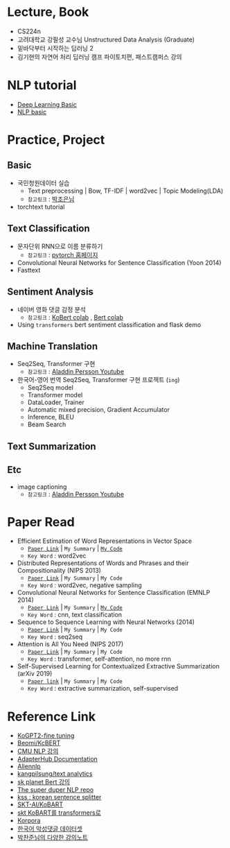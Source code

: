 # Lecture, Book
- CS224n
- 고려대학교 강필성 교수님 Unstructured Data Analysis (Graduate)
- 밑바닥부터 시작하는 딥러닝 2
- 김기현의 자연어 처리 딥러닝 캠프 파이토치편, 패스트캠퍼스 강의

# NLP tutorial
- [Deep Learning Basic](/deep%20learning%20basic)
- [NLP basic](/NLP%20basic)

# Practice, Project

## Basic
- 국민청원데이터 실습
    - Text preprocessing | Bow, TF-IDF | word2vec | Topic Modeling(LDA)
    - `참고링크` : [박조은님](https://github.com/corazzon)
- torchtext tutorial 

## Text Classification
- 문자단위 RNN으로 이름 분류하기 
    - `참고링크` : [pytorch 홈페이지](https://tutorials.pytorch.kr/intermediate/char_rnn_classification_tutorial.html)
- Convolutional Neural Networks for Sentence Classification (Yoon 2014)
- Fasttext

## Sentiment Analysis 
- 네이버 영화 댓글 감정 분석 
    - `참고링크` : [KoBert colab](https://colab.research.google.com/github/SKTBrain/KoBERT/blob/master/scripts/NSMC/naver_review_classifications_pytorch_kobert.ipynb) , [Bert colab](https://colab.research.google.com/drive/1tIf0Ugdqg4qT7gcxia3tL7und64Rv1dP#scrollTo=DbsNMA8Idc3K)
- Using `transformers` bert sentiment classification and flask demo

## Machine Translation
- Seq2Seq, Transformer 구현
    - `참고링크` : [Aladdin Persson Youtube](https://www.youtube.com/channel/UCkzW5JSFwvKRjXABI-UTAkQ)
- 한국어-영어 번역 Seq2Seq, Transformer 구현 프로젝트 (`ing`)
  -  Seq2Seq model
  - Transformer model
  - DataLoader, Trainer 
  - Automatic mixed precision, Gradient Accumulator
  - Inference, BLEU
  - Beam Search

## Text Summarization

## Etc 
- image captioning 
    - `참고링크` : [Aladdin Persson Youtube](https://github.com/AladdinPerzon/Machine-Learning-Collection/tree/master/ML/Pytorch/more_advanced/image_captioning)

# Paper Read
- Efficient Estimation of Word Representations in Vector Space
  - [`Paper Link`](https://arxiv.org/abs/1301.3781) | `My Summary` | [`My Code`](./Paper/My%20Code)
  - `Key Word` : word2vec
- Distributed Representations of Words and Phrases and their Compositionality (NIPS 2013)
  - [`Paper Link`](https://papers.nips.cc/paper/2013/hash/9aa42b31882ec039965f3c4923ce901b-Abstract.html) | `My Summary` | `My Code`
  - `Key Word` : word2vec, negative sampling
- Convolutional Neural Networks for Sentence Classification (EMNLP 2014)
  - [`Paper Link`](https://www.aclweb.org/anthology/D14-1181/) | `My Summary` | [`My Code`](./Paper/My%20Code)
  - `Key Word` : cnn, text classification
- Sequence to Sequence Learning with Neural Networks (2014)
  - [`Paper Link`](https://arxiv.org/abs/1409.3215) | `My Summary` | `My Code`
  - `Key Word` : seq2seq
- Attention is All You Need (NIPS 2017)
  - [`Paper Link`](https://papers.nips.cc/paper/2017/file/3f5ee243547dee91fbd053c1c4a845aa-Paper.pdf) | `My Summary` | `My Code`
  - `Key Word` : transformer, self-attention, no more rnn
- Self-Supervised Learning for Contextualized Extractive Summarization (arXiv 2019)
  - [`Paper link`](https://arxiv.org/abs/1906.04466) | `My Summary` | `My Code`
  - `Key Word` : extractive summarization, self-supervised

# Reference Link
- [KoGPT2-fine tuning](https://github.com/gyunggyung/KoGPT2-FineTuning)
- [Beomi/KcBERT](https://github.com/Beomi/KcBERT)
- [CMU NLP 강의](http://demo.clab.cs.cmu.edu/NLP/)
- [AdapterHub Documentation](https://docs.adapterhub.ml/index.html)
- [Allennlp](https://github.com/allenai/allennlp)
- [kangpilsung/text analytics](https://github.com/pilsung-kang/Text-Analytics)
- [sk planet Bert 강의](https://www.youtube.com/watch?v=qlxrXX5uBoU&list=PL9mhQYIlKEhcIxjmLgm9X5BUtW5jMLbZD)
- [The super duper NLP repo](https://notebooks.quantumstat.com/?utm_campaign=NLP%20News&utm_medium=email&utm_source=Revue%20newsletter)
- [kss : korean sentence splitter](https://github.com/hyunwoongko/kss)
- [SKT-AI/KoBART](https://github.com/SKT-AI/KoBART)
- [skt KoBART를 transformers로](https://github.com/hyunwoongko/kobart-transformers)
- [Korpora](https://github.com/ko-nlp/Korpora)
- [한국어 악성댓글 데이터셋](https://github.com/ZIZUN/korean-malicious-comments-dataset)
- [박찬준님의 다양한 강의노트](https://github.com/Parkchanjun)